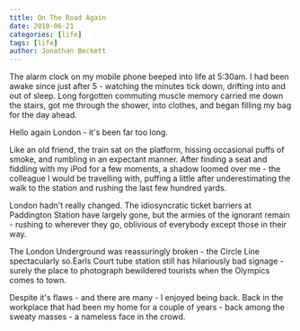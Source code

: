```yaml
---
title: On The Road Again
date: 2010-06-21
categories: [life]
tags: [life]
author: Jonathan Beckett
---
```


The alarm clock on my mobile phone beeped into life at 5:30am. I had been awake since just after 5 - watching the minutes tick down, drifting into and out of sleep. Long forgotten commuting muscle memory carried me down the stairs, got me through the shower, into clothes, and began filling my bag for the day ahead.

Hello again London - it's been far too long.

Like an old friend, the train sat on the platform, hissing occasional puffs of smoke, and rumbling in an expectant manner. After finding a seat and fiddling with my iPod for a few moments, a shadow loomed over me - the colleague I would be travelling with, puffing a little after underestimating the walk to the station and rushing the last few hundred yards.

London hadn't really changed. The idiosyncratic ticket barriers at Paddington Station have largely gone, but the armies of the ignorant remain - rushing to wherever they go, oblivious of everybody except those in their way.

The London Underground was reassuringly broken - the Circle Line spectacularly so.Earls Court tube station still has hilariously bad signage - surely the place to photograph bewildered tourists when the Olympics comes to town.

Despite it's flaws - and there are many - I enjoyed being back. Back in the workplace that had been my home for a couple of years - back among the sweaty masses - a nameless face in the crowd.